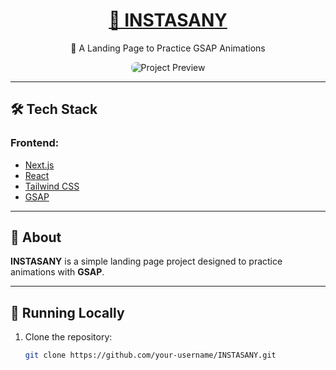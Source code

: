 <!-- Intro -->
<h1 align="center">
    <a href="https://pt-br.reactjs.org/">🍐 INSTASANY</a>
</h1>
<p align="center">🚀 A Landing Page to Practice GSAP Animations</p>

<div align="center">
  <img src="https://github.com/user-attachments/assets/b99bfeda-eef4-46db-a597-150ab777fd9f" alt="Project Preview" style="border-radius: 8px; max-width: 100%;">
</div>

---

<!-- TechStack -->
## 🛠️ Tech Stack

### **Frontend:**
- [Next.js](https://nextjs.org)
- [React](https://react.dev)
- [Tailwind CSS](https://tailwindcss.com)
- [GSAP](https://greensock.com/)

---

## 📄 About
**INSTASANY** is a simple landing page project designed to practice animations with **GSAP**.

---

## 🚀 Running Locally

1. Clone the repository:
   ```bash
   git clone https://github.com/your-username/INSTASANY.git
